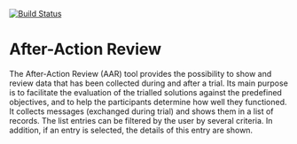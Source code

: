 [![Build Status](https://travis-ci.org/DRIVER-EU/after-action-review.svg?branch=master)](https://travis-ci.org/DRIVER-EU/after-action-review)

# After-Action Review

The After-Action Review (AAR) tool provides the possibility to show and review data that has been collected during and after a trial.
Its main purpose is to facilitate the evaluation of the trialled solutions against the predefined objectives, and to help the participants determine how well they functioned. 
It collects messages (exchanged during trial) and shows them in a list of records. The list entries can be filtered by the user by several criteria. In addition, if an entry is selected, the details of this entry are shown.
